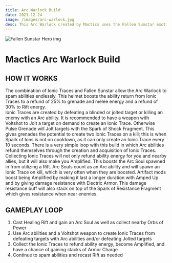```yaml
---
title: Arc Warlock Build
date: 2021-12-24
image: /images/arc-warlock.jpg
desc: This Arc Warlock created by Mactics uses the Fallen Sunstar exotic for unbeleivable ability uptime and destructive capabilities.
---
```


![Fallen Sunstar Hero img](/images/fallen-sunstar.jpg "Fallen Sunstar D2")

# Mactics Arc Warlock Build

## HOW IT WORKS

The combination of Ionic Traces and Fallen Sunstar allow the Arc Warlock to spam abilities endlessly. This helmet boosts the ability return from Ionic Traces to a refund of 25% to grenade and melee energy and a refund of 30% to Rift energy.  
Ionic Traces are created by defeating a blinded or jolted target or killing an enemy with an Arc ability. It is recommended to have a weapon with Voltshot to Jolt a target on demand to create an Ionic Trace. Otherwise Pulse Grenade will Jolt targets with the Spark of Shock Fragment. This gives grenades the potential to create two Ionic Traces on a kill; this is when Spark of Ions is not on cooldown, as it can only create an Ionic Trace every 10 seconds. There is a very simple loop with this build in which Arc abilities refund themselves through the creation and acquisition of Ionic Traces.   
Collecting Ionic Traces will not only refund ability energy for you and nearby allies, but it will also make you Amplified. This boosts the Arc Soul spawned in from utilizing a Rift. Arc Souls count as an Arc ability and will spawn an Ionic Trace on kill, which is very often when they are boosted. Artifact mods boost being Amplified by making it last a longer duration with Amped Up and by giving damage resistance with Electric Armor. This damage resistance buff will also stack on top of the Spark of Resistance Fragment which gives resistance when near enemies.

## GAMEPLAY LOOP

1. Cast Healing Rift and gain an Arc Soul as well as collect nearby Orbs of Power
2. Use Arc abilities and a Voltshot weapon to create Ionic Traces from defeating targets with Arc abilities and/or defeating Jolted targets
3. Collect the Ionic Traces to refund ability energy, become Amplified, and have a chance of gaining stacks of Armor Charge
4. Continue to spam abilities and recast Rift as needed
